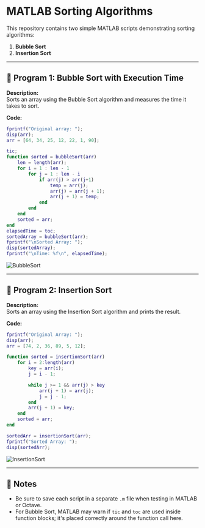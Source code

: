 
# MATLAB Sorting Algorithms

This repository contains two simple MATLAB scripts demonstrating sorting algorithms:
1. **Bubble Sort**
2. **Insertion Sort**

---

## 🧪 Program 1: Bubble Sort with Execution Time

**Description:**  
Sorts an array using the Bubble Sort algorithm and measures the time it takes to sort.

**Code:**

```matlab
fprintf("Original array: ");
disp(arr);
arr = [64, 34, 25, 12, 22, 1, 90];

tic;
function sorted = bubbleSort(arr)
    len = length(arr);
    for i = 1 : len - 1
        for j = 1 : len - i
            if arr(j) > arr(j+1)
                temp = arr(j);
                arr(j) = arr(j + 1);
                arr(j + 1) = temp;
            end
        end
    end
    sorted = arr;
end
elapsedTime = toc;
sortedArray = bubbleSort(arr);
fprintf("\nSorted Array: ");
disp(sortedArray);
fprintf("\nTime: %f\n", elapsedTime);
```
![BubbleSort](https://github.com/user-attachments/assets/6e318a3c-727a-43e1-abcf-1132c122d518)

---

## 🧪 Program 2: Insertion Sort

**Description:**  
Sorts an array using the Insertion Sort algorithm and prints the result.

**Code:**

```matlab
fprintf("Original Array: ");
disp(arr);
arr = [74, 2, 36, 89, 5, 12];

function sorted = insertionSort(arr)
    for i = 2:length(arr)
        key = arr(i);
        j = i - 1;

        while j >= 1 && arr(j) > key
            arr(j + 1) = arr(j);
            j = j - 1;
        end
        arr(j + 1) = key;
    end
    sorted = arr;
end

sortedArr = insertionSort(arr);
fprintf("Sorted Array: ");
disp(sortedArr);
```
![InsertionSort](https://github.com/user-attachments/assets/198f7d5f-b910-4ab8-80e4-0a9dc9ff6910)

---

## 📌 Notes
- Be sure to save each script in a separate `.m` file when testing in MATLAB or Octave.
- For Bubble Sort, MATLAB may warn if `tic` and `toc` are used inside function blocks; it's placed correctly around the function call here.
